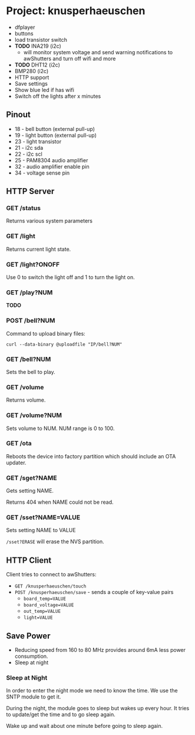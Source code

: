 # Project: knusperhaeuschen

* dfplayer
* buttons
* load transistor switch
* **TODO** INA219 (i2c)
  * will monitor system voltage and send warning notifications to awShutters
    and turn off wifi and more
* **TODO** DHT12 (i2c)
* BMP280 (i2c)
* HTTP support
* Save settings
* Show blue led if has wifi
* Switch off the lights after x minutes


## Pinout

* 18 - bell button (external pull-up)
* 19 - light button (external pull-up)
* 23 - light transistor
* 21 - i2c sda
* 22 - i2c scl
* 25 - PAM8304 audio amplifier
* 32 - audio amplifier enable pin
* 34 - voltage sense pin


## HTTP Server

### GET /status

Returns various system parameters

### GET /light

Returns current light state.

### GET /light?ONOFF

Use 0 to switch the light off and 1 to turn the light on.

### GET /play?NUM

**TODO**

### POST /bell?NUM

Command to upload binary files:

```curl --data-binary @uploadfile "IP/bell?NUM"```

### GET /bell?NUM

Sets the bell to play.

### GET /volume

Returns volume.

### GET /volume?NUM

Sets volume to NUM. NUM range is 0 to 100.

### GET /ota

Reboots the device into factory partition which should include an OTA updater.

### GET /sget?NAME

Gets setting NAME.

Returns 404 when NAME could not be read.

### GET /sset?NAME=VALUE

Sets setting NAME to VALUE

`/sset?ERASE` will erase the NVS partition.


## HTTP Client

Client tries to connect to awShutters:
* `GET /knusperhaeuschen/touch`
* `POST /knusperhaeuschen/save` - sends a couple of key-value pairs
  * `board_temp=VALUE`
  * `board_voltage=VALUE`
  * `out_temp=VALUE`
  * `light=VALUE`


## Save Power

* Reducing speed from 160 to 80 MHz provides around 6mA less power consumption.
* Sleep at night


### Sleep at Night

In order to enter the night mode we need to know the time. We use the SNTP
module to get it.

During the night, the module goes to sleep but wakes up every hour. It tries
to update/get the time and to go sleep again.

Wake up and wait about one minute before
going to sleep again.
